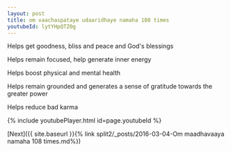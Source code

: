 ```yaml
---
layout: post
title: om vaachaspataye udaaridhaye namaha 108 times
youtubeId: lytYHpQTZ0g
---
```

 
 
Helps get goodness, bliss and peace and God's blessings
 
Helps remain focused, help generate inner energy 
 
Helps boost physical and mental health 
 
Helps remain grounded and generates a sense of gratitude towards the greater power 
 
Helps reduce bad karma
 
 
 
 


{% include youtubePlayer.html id=page.youtubeId %}
 
[Next]({{ site.baseurl }}{% link  split2/_posts/2016-03-04-Om maadhavaaya namaha 108 times.md%})
 
